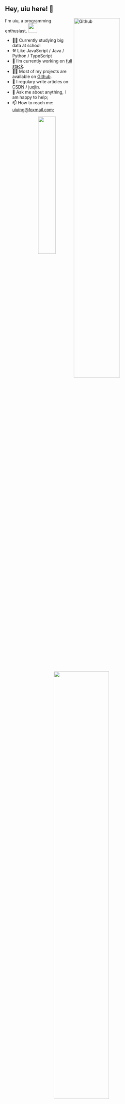 
## Hey, uiu here! :wave:





<img width="55%" align="right" alt="Github" src="https://user-images.githubusercontent.com/73827386/155872922-938f8042-88d5-47dd-b97c-b41aaaf8b87a.png" />

I'm uiu, a programming enthusiast. <img src="https://media.giphy.com/media/WUlplcMpOCEmTGBtBW/giphy.gif" width="30"> 


-   👨‍🎓 Currently studying big data at school
-   ⚒️ Like JavaScript / Java / Python / TypeScript
-   🔭 I’m currently working on <a href="https://www.w3schools.com/whatis/whatis_fullstack.asp" target="_blank">full stack</a>.
-   👨‍💻 Most of my projects are available on <a href="https://github.com/uiuing" target="_blank">Github</a>.
-   🌟 I regulary write articles on <a href="https://uiuing.blog.csdn.net/" target="_blank">CSDN</a> / <a href="https://juejin.cn/user/4037839851890990" target="_blank">juejin</a>.
-   💬 Ask me about anything, I am happy to help;
-   📫 How to reach me: uiuing@foxmail.com;


<div align="center">  



 

<a href="https://github.com/uiuing" target="view_window"><img align="right" width="34%" src="https://github-readme-stats.vercel.app/api/top-langs/?username=uiuing&hide=css,html&hide_border=true" draggable="false"></a>

 
 <a href="https://github.com/uiuing" target="view_window"><img  width="60%" src="https://github-readme-stats.vercel.app/api?username=uiuing&count_private=true&show_icons=true&hide=issues&hide_border=true" draggable="false"></a>
 
 <div align="center">  

 <h3>💘 I'm love these techniques </h3>
 
<img style="margin: 0px" src="https://profilinator.rishav.dev/skills-assets/typescript-original.svg" alt="TypeScript" height="35" />  &nbsp;
<img style="margin: 10px" src="https://profilinator.rishav.dev/skills-assets/javascript-original.svg" alt="JavaScript" height="35" />  &nbsp;
<img style="margin: 10px" src="https://profilinator.rishav.dev/skills-assets/webpack-original.svg" alt="Webpack" height="35" />  &nbsp;
<img style="margin: 10px" src="https://profilinator.rishav.dev/skills-assets/electron-original.svg" alt="Electron" height="35" />  &nbsp;
<img style="margin: 10px" src="https://profilinator.rishav.dev/skills-assets/scala-original-wordmark.svg" alt="Scala" height="35" />  &nbsp;
<img style="margin: 10px" src="https://profilinator.rishav.dev/skills-assets/springio-icon.svg" alt="Spring" height="35" />  &nbsp;
<img style="margin: 10px" src="https://profilinator.rishav.dev/skills-assets/java-original-wordmark.svg" alt="Java" height="35" /> &nbsp; 
<img style="margin: 10px" src="https://profilinator.rishav.dev/skills-assets/git-scm-icon.svg" alt="Git" height="35" />  &nbsp;
<img style="margin: 10px" src="https://profilinator.rishav.dev/skills-assets/linux-original.svg" alt="Linux" height="35" />  &nbsp;
<img style="margin: 10px" src="https://profilinator.rishav.dev/skills-assets/docker-original-wordmark.svg" alt="Docker" height="35" />&nbsp;  
<img style="margin: 10px" src="https://profilinator.rishav.dev/skills-assets/tensorflow-icon.svg" alt="TensorFlow" height="35" />  &nbsp;
<img style="margin: 10px" src="https://profilinator.rishav.dev/skills-assets/python-original.svg" alt="Python" height="35" /> 
</div>
 
 </div>
 
 <br/>
 

<br/> 

<div align="center">
<h3> <img src="https://media.giphy.com/media/VgCDAzcKvsR6OM0uWg/giphy.gif" width="50">  Follow my news </h3>
 
![](https://img.shields.io/badge/CSDN-%E5%85%A8%E6%A0%88%E9%A2%86%E5%9F%9F%E6%96%B0%E6%98%9F%E5%88%9B%E4%BD%9C%E8%80%85-red)
![](https://img.shields.io/badge/%E6%8E%98%E9%87%91-%E4%BC%98%E8%B4%A8%E5%8D%9A%E4%B8%BB-blue)
![](https://img.shields.io/badge/GitHub-Coding%20creates%20value-green)

</div>

<br/>









